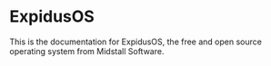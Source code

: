 # ExpidusOS

This is the documentation for ExpidusOS, the free and open source operating system from Midstall Software.

